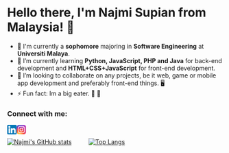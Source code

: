 # Hello there, I'm **Najmi Supian** from Malaysia! 👋

- 🔭 I'm currently a **sophomore** majoring in **Software Engineering** at **Universiti Malaya**.
- 🌱 I’m currently learning **Python, JavaScript, PHP and Java** for back-end development and **HTML+CSS+JavaScript** for front-end development.
- 👯 I’m looking to collaborate on any projects, be it web, game or mobile app development and preferably front-end things. 🖥️
- ⚡ Fun fact: Im  a big eater. 🍔 🍕 

### Connect with me:

[<img align="left" alt="LinkedIn" width="22px" src="https://github.com/ezzylan/ezzylan/blob/master/images/linkedin.png" />](https://www.linkedin.com/in/najmi-supian/)
[<img align="left" alt="Instagram" width="22px" src="https://github.com/ezzylan/ezzylan/blob/master/images/instagram.png" />](https://www.instagram.com/najmi.supian/)<br>

[![Najmi's GitHub stats](https://github-readme-stats.vercel.app/api?username=mnajmisupian&theme=react&show_icons=true)](https://github.com/mnajmisupian/github-readme-stats)&nbsp; &nbsp; &nbsp; &nbsp; &nbsp; [![Top Langs](https://github-readme-stats.vercel.app/api/top-langs/?username=mnajmisupian&layout=compact&theme=react)](https://github.com/mnajmisupian/github-readme-stats)
